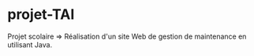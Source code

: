 # projet-TAI
Projet scolaire => Réalisation d'un site Web de gestion de maintenance en utilisant Java.
